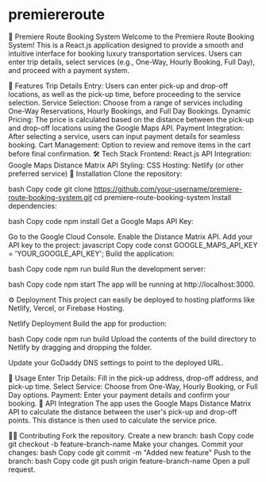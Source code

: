 # premiereroute
🚗 Premiere Route Booking System
Welcome to the Premiere Route Booking System! This is a React.js application designed to provide a smooth and intuitive interface for booking luxury transportation services. Users can enter trip details, select services (e.g., One-Way, Hourly Booking, Full Day), and proceed with a payment system.

🌟 Features
Trip Details Entry: Users can enter pick-up and drop-off locations, as well as the pick-up time, before proceeding to the service selection.
Service Selection: Choose from a range of services including One-Way Reservations, Hourly Bookings, and Full Day Bookings.
Dynamic Pricing: The price is calculated based on the distance between the pick-up and drop-off locations using the Google Maps API.
Payment Integration: After selecting a service, users can input payment details for seamless booking.
Cart Management: Option to review and remove items in the cart before final confirmation.
🛠️ Tech Stack
Frontend: React.js
API Integration: Google Maps Distance Matrix API
Styling: CSS
Hosting: Netlify (or other preferred service)
🚀 Installation
Clone the repository:

bash
Copy code
git clone https://github.com/your-username/premiere-route-booking-system.git
cd premiere-route-booking-system
Install dependencies:

bash
Copy code
npm install
Get a Google Maps API Key:

Go to the Google Cloud Console.
Enable the Distance Matrix API.
Add your API key to the project:
javascript
Copy code
const GOOGLE_MAPS_API_KEY = 'YOUR_GOOGLE_API_KEY'; 
Build the application:

bash
Copy code
npm run build
Run the development server:

bash
Copy code
npm start
The app will be running at http://localhost:3000.

⚙️ Deployment
This project can easily be deployed to hosting platforms like Netlify, Vercel, or Firebase Hosting.

Netlify Deployment
Build the app for production:

bash
Copy code
npm run build
Upload the contents of the build directory to Netlify by dragging and dropping the folder.

Update your GoDaddy DNS settings to point to the deployed URL.

🎯 Usage
Enter Trip Details: Fill in the pick-up address, drop-off address, and pick-up time.
Select Service: Choose from One-Way, Hourly Booking, or Full Day options.
Payment: Enter your payment details and confirm your booking.
📡 API Integration
The app uses the Google Maps Distance Matrix API to calculate the distance between the user's pick-up and drop-off points. This distance is then used to calculate the service price.

👨‍💻 Contributing
Fork the repository.
Create a new branch:
bash
Copy code
git checkout -b feature-branch-name
Make your changes.
Commit your changes:
bash
Copy code
git commit -m "Added new feature"
Push to the branch:
bash
Copy code
git push origin feature-branch-name
Open a pull request.
